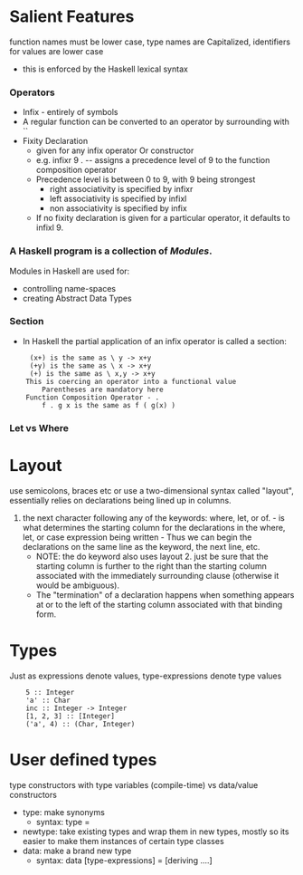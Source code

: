 # Salient Features

function names must be lower case, type names are Capitalized, identifiers for values are lower case
- this is enforced by the Haskell lexical syntax

### Operators
- Infix - entirely of symbols
- A regular function can be converted to an operator by surrounding with ``
- Fixity Declaration
	- given for any infix operator Or constructor
	- e.g. infixr 9 .  -- assigns a precedence level of 9 to the function composition operator
	- Precedence level is between 0 to 9, with 9 being strongest
		- right associativity is specified by infixr
		- left associativity is specified by infixl
		- non associativity is specified by infix
	- If no fixity declaration is given for a particular operator, it defaults to infixl 9.

### A Haskell program is a collection of *Modules*.
Modules in Haskell are used for:
- controlling name-spaces
- creating Abstract Data Types

### Section
- In Haskell the partial application of an infix operator is called a section:
```
	 (x+) is the same as \ y -> x+y
	 (+y) is the same as \ x -> x+y
	 (+) is the same as \ x,y -> x+y
	This is coercing an operator into a functional value
 		Parentheses are mandatory here
 	Function Composition Operator - .
 		f . g x is the same as f ( g(x) )
```

### Let vs Where

# Layout
use semicolons, braces etc or use a two-dimensional syntax called "layout", essentially relies on declarations being lined up in columns.
  1. the next character following any of the keywords:
      where, let, or of.
    - is what determines the starting column for the declarations in the where, let, or case expression being written
    - Thus we can begin the declarations on the same line as the keyword, the next line, etc.
		- NOTE: the do keyword also uses layout
	2. just be sure that the starting column is further to the right than the starting column associated with the immediately surrounding clause (otherwise it would be ambiguous).
	  - The "termination" of a declaration happens when something appears at or to the left of the starting column
		associated with that binding form.

# Types
Just as expressions denote values, type-expressions denote type values
```
	5 :: Integer
	'a' :: Char
	inc :: Integer -> Integer
	[1, 2, 3] :: [Integer]
	('a', 4) :: (Char, Integer)
```
# User defined types
type constructors with type variables (compile-time) vs data/value constructors

- type: make synonyms
	- syntax: type <newtype> = <existingtype>
- newtype: take existing types and wrap them in new types, mostly so its easier to make them instances of certain type classes
- data: make a brand new type
	- syntax: data <name-of-type> [type-expressions] = <constructor> <value-expression> [deriving ....]

